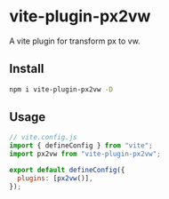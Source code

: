 # vite-plugin-px2vw

A vite plugin for transform px to vw.

## Install

```bash
npm i vite-plugin-px2vw -D
```

## Usage

```js
// vite.config.js
import { defineConfig } from "vite";
import px2vw from "vite-plugin-px2vw";

export default defineConfig({
  plugins: [px2vw()],
});
```
